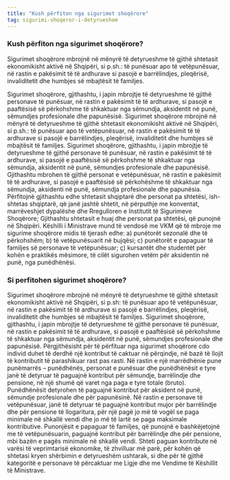 ```yaml
---
title: "Kush përfiton nga sigurimet shoqërore"
tag: sigurimi-shoqeror-i-detyrueshem
---
```


### Kush përfiton nga sigurimet shoqërore?

Sigurimet shoqërore mbrojnë në mënyrë të detyrueshme të gjithë shtetasit ekonomikisht aktivë në Shqipëri, si p.sh.: të punësuar apo të vetëpunësuar, në rastin e pakësimit të të ardhurave si pasojë e barrëlindjes, pleqërisë, invaliditetit dhe humbjes së mbajtësit të familjes.

Sigurimet shoqërore, gjithashtu, i japin mbrojtje të detyrueshme të gjithë personave të punësuar, në rastin e pakësimit të të ardhurave, si pasojë e paaftësisë së përkohshme të shkaktuar nga sëmundja, aksidentit në punë, sëmundjes profesionale dhe papunësisë.
Sigurimet shoqërore mbrojnë në mënyrë të detyrueshme të gjithë shtetasit ekonomikisht aktivë në Shqipëri, si p.sh.: të punësuar apo të vetëpunësuar, në rastin e pakësimit të të ardhurave si pasojë e barrëlindjes, pleqërisë, invaliditetit dhe humbjes së mbajtësit të familjes.
Sigurimet shoqërore, gjithashtu, i japin mbrojtje të detyrueshme të gjithë personave të punësuar, në rastin e pakësimit të të ardhurave, si pasojë e paaftësisë së përkohshme të shkaktuar nga sëmundja, aksidentit në punë, sëmundjes profesionale dhe papunësisë.
Gjithashtu mbrohen të gjithë personat e vetëpunësuar, në rastin e pakësimit të të ardhurave, si pasojë e paaftësisë së përkohëshme të shkaktuar nga sëmundja, aksidenti në punë, sëmundja profesionale dhe papunësia.
Përfitojnë gjithashtu edhe shtetasit shqiptarë dhe personat pa shtetësi, ish-shtetas shqiptarë, që janë jashtë shtetit, në përputhje me konventat, marrëveshjet dypalëshe dhe Rregulloren e Institutit të Sigurimeve Shoqërore; 
Gjithashtu shtetasit e huaj dhe personat pa shtetësi, që punojnë në Shqipëri.
Këshilli i Ministrave mund të vendosë me VKM që të mbroje me sigurime shoqërore midis të tjerash edhe:
a) punëtorët sezonalë dhe të përkohshëm; 
b) të vetëpunësuarit në bujqësi; 
c) punëtorët e papaguar të familjes së personave të vetëpunësuar; 
ç) kursantët dhe studentët për kohën e praktikës mësimore, të cilët sigurohen vetëm për aksidentin në punë, nga punëdhënësi.


### Si perfitohen sigurimet shoqërore? 
Sigurimet shoqërore mbrojnë në mënyrë të detyrueshme të gjithë shtetasit ekonomikisht aktivë në Shqipëri, si p.sh: të punësuar apo të vetëpunësuar, në rastin e pakësimit të të ardhurave si pasojë e barrëlindjes, pleqërisë, invaliditetit dhe humbjes së mbajtësit të familjes.
Sigurimet shoqërore, gjithashtu, i japin mbrojtje të detyrueshme të gjithë personave të punësuar, në rastin e pakësimit të të ardhurave, si pasojë e paaftësisë së përkohshme të shkaktuar nga sëmundja, aksidentit në punë, sëmundjes profesionale dhe papunësisë.
Përgjithësisht për të përfituar nga sigurimet shoqërore cdo individ duhet të derdhë një kontribut të caktuar në përqindje, në bazë të llojit të kontributit të parashikuar rast pas rasti. 
Në rastin e një marrëdhënie pune punëmarrës – punëdhënës, personat e punësuar dhe punëdhënësit e tyre janë të detyruar të paguajnë kontribut për sëmundje, barrëlindje dhe pensione, në një shumë që varet nga paga e tyre totale (bruto). 
Punëdhënësit detyrohen të paguajnë kontribut për aksident në punë, sëmundje profesionale dhe për papunësinë. 
Në rastin e personave të vetëpunësuar, janë të detyruar të paguajnë kontribut mujor për barrëlindje dhe për pensione të llogaritura, për një pagë jo më të vogël se paga minimale në shkallë vendi dhe jo më të lartë se paga maksimale kontributive.
Punonjësit e papaguar të familjes, që punojnë e bashkëjetojnë me të vetëpunësuarin, paguajnë kontribut për barrëlindje dhe për pensione, mbi bazën e pagës minimale në shkallë vendi. 
Shteti paguan kontribute në varësi të veprimtarisë ekonomike, të zhvilluar më parë, për kohën që shtetasi kryen shërbimin e detyrueshëm ushtarak, si dhe për të gjithë kategoritë e personave të përcaktuar me Ligje dhe me Vendime të Këshillit të Ministrave.
